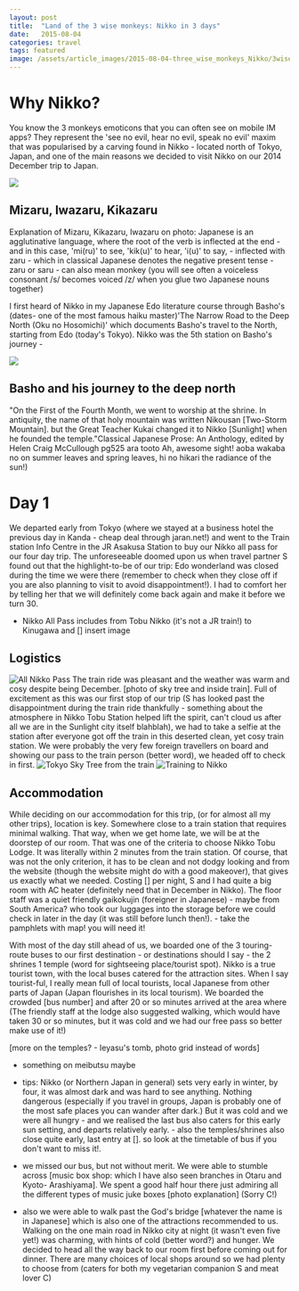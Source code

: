 ```yaml
---
layout: post
title:  "Land of the 3 wise monkeys: Nikko in 3 days"
date:   2015-08-04
categories: travel
tags: featured
image: /assets/article_images/2015-08-04-three_wise_monkeys_Nikko/3wisemonkeys.jpg
---
```

# Why Nikko?
You know the 3 monkeys emoticons that you can often see on mobile IM apps? They represent the 'see no evil, hear no evil, speak no evil' maxim that was popularised by a carving found in Nikko - located north of Tokyo, Japan, and one of the main reasons we decided to visit Nikko on our 2014 December trip to Japan.

<div class="caption">
    <img class="caption__media" src="/assets/article_images/2015-08-04-three_wise_monkeys_Nikko/monkeyscarving.jpg" />
    <div class="caption__overlay">
        <h2 class="caption__overlay__title">Mizaru, Iwazaru, Kikazaru </h2>
        <p class="caption__overlay__content">Explanation of Mizaru, Kikazaru, Iwazaru on photo:
        Japanese is an agglutinative language, where the root of the verb is inflected at the end  - and in this case, 'mi(ru)' to see, 'kik(u)' to hear, 'i(u)' to say, - inflected with zaru - which in classical Japanese denotes the negative present tense - zaru or saru - can also mean monkey (you will see often a voiceless consonant /s/ becomes voiced /z/ when you glue two Japanese nouns together)
        </p>
    </div>
</div>


I first heard of Nikko in my Japanese Edo literature course through Basho's (dates- one of the most famous haiku master)'The Narrow Road to the Deep North (Oku no Hosomichi)' which documents Basho's travel to the North, starting from Edo (today's Tokyo). Nikko was the 5th station on Basho's journey -


<div class="caption">
    <img class="caption__media" src="/assets/article_images/2015-08-04-three_wise_monkeys_Nikko/sunlight.jpg" />
    <div class="caption__overlay">
        <h2 class="caption__overlay__title">Basho and his journey to the deep north</h2>
        <p class="caption__overlay__content">
        "On the First of the Fourth Month, we went to worship at the shrine. In antiquity, the name of that holy mountain was written Nikousan  [Two-Storm Mountain]. but the Great Teacher Kukai changed it to Nikko [Sunlight] when he founded the temple."Classical Japanese Prose: An Anthology, edited by Helen Craig McCullough pg525
        ara tooto                      Ah, awesome sight!
        aoba wakaba no        on summer leaves and spring leaves,
        hi no hikari                 the radiance of the sun!)
        </p>
    </div>
</div>


# Day 1
We departed early from Tokyo (where we stayed at a business hotel the previous day in Kanda - cheap deal through jaran.net!) and went to the Train station Info Centre in the JR Asakusa Station to buy our Nikko all pass for our four day trip. The unforeseeable doomed upon us when travel partner S found out that the highlight-to-be of our trip: Edo wonderland was closed during the time we were there (remember to check when they close off if you are also planning to visit to avoid disappointment!). I had to comfort her by telling her that we will definitely come back again and make it before we turn 30.
- Nikko All Pass includes from Tobu Nikko (it's not a JR train!) to Kinugawa and [] insert image

## Logistics
![All Nikko Pass](/assets/article_images/2015-08-04-three_wise_monkeys_Nikko/allNikkoPass.jpg)
The train ride was pleasant and the weather was warm and cosy despite being December. [photo of sky tree and inside train]. Full of excitement as this was our first stop of our trip (S has looked past the disappointment during the train ride thankfully - something about the atmosphere in Nikko Tobu Station helped lift the spirit, can't cloud us after all we are in the Sunlight city itself blahblah), we had to take a selfie at the station after everyone got off the train in this deserted clean, yet cosy train station. We were probably the very few foreign travellers on board and showing our pass to the train person (better word), we headed off to check in first.
![Tokyo Sky Tree from the train](/assets/article_images/2015-08-04-three_wise_monkeys_Nikko/skytreeOnTrain.jpg)
![Training to Nikko](/assets/article_images/2015-08-04-three_wise_monkeys_Nikko/trainToNikko.jpg)
## Accommodation
While deciding on our accommodation for this trip, (or for almost all my other trips), location is key. Somewhere close to a train station that requires minimal walking. That way, when we get home late, we will be at the doorstep of our room. That was one of the criteria to choose Nikko Tobu Lodge. It was literally within 2 minutes from the train station. Of course, that was not the only criterion, it has to be clean and not dodgy looking and from the website (though the website might do with a good makeover), that gives us exactly what we needed. Costing [] per night, S and I had quite a big room with AC heater (definitely need that in December in Nikko). The floor staff was a quiet friendly gaikokujin (foreigner in Japanese) - maybe from South America? who took our luggages into the storage before we could check in later in the day (it was still before lunch then!).  - take the pamphlets with map! you will need it!

With most of the day still ahead of us, we boarded one of the 3 touring-route buses to our first destination - or destinations should I say - the 2 shrines 1 temple (word for sightseeing place/tourist spot). Nikko is a true tourist town, with the local buses catered for the attraction sites. When I say tourist-ful, I really mean full of local tourists, local Japanese from other parts of Japan (Japan flourishes in its local tourism). We boarded the crowded [bus number] and after 20 or so minutes arrived at the area where
(The friendly staff at the lodge also suggested walking, which would have taken 30 or so minutes, but it was cold and we had our free pass so better make use of it!)

[more on the temples? - Ieyasu's tomb, photo grid instead of words]
- something on meibutsu maybe

- tips: Nikko (or Northern Japan in general) sets very early in winter, by four, it was almost dark and was hard to see anything. Nothing dangerous (especially if you travel in groups, Japan is probably one of the most safe places you can wander after dark.) But it was cold and we were all hungry - and we realised the last bus also caters for this early sun setting, and departs relatively early. - also the temples/shrines also close quite early, last entry at []. so look at the timetable of bus if you don't want to miss it!.

- we missed our bus, but not without merit. We were able to stumble across [music box shop: which I have also seen branches in Otaru and Kyoto- Arashiyama]. We spent a good half hour there just admiring all the different types of music juke boxes [photo explanation] (Sorry C!)
- also we were able to walk past the God's bridge [whatever the name is in Japanese] which is also one of the attractions recommended to us.
Walking on the one main road in Nikko city at night (it wasn't even five yet!) was charming, with hints of cold (better word?) and hunger. We decided to head all the way back to our room first before coming out for dinner. There are many choices of local shops around so we had plenty to choose from (caters for both my vegetarian companion S and meat lover C)

